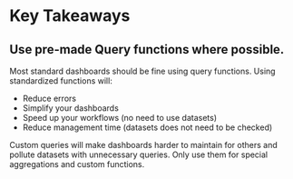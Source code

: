 # Key Takeaways

## **Use pre-made Query functions where possible.** 

Most standard dashboards should be fine using query functions. Using standardized functions will: 

* Reduce errors
* Simplify your dashboards
* Speed up your workflows \(no need to use datasets\)
* Reduce management time \(datasets does not need to be checked\)

Custom queries will make dashboards harder to maintain for others and pollute datasets with unnecessary queries. Only use them for special aggregations and custom functions.  


## 

     





